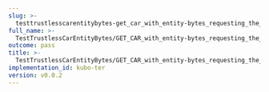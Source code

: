 ```yaml
---
slug: >-
  testtrustlesscarentitybytes-get_car_with_entity-bytes_requesting_the_first_byte_of_a_file_(accept_header)
full_name: >-
  TestTrustlessCarEntityBytes/GET_CAR_with_entity-bytes_requesting_the_first_byte_of_a_file_(Accept_Header)
outcome: pass
title: >-
  TestTrustlessCarEntityBytes/GET_CAR_with_entity-bytes_requesting_the_first_byte_of_a_file_(Accept_Header)
implementation_id: kubo-ter
version: v0.0.2
---
```


